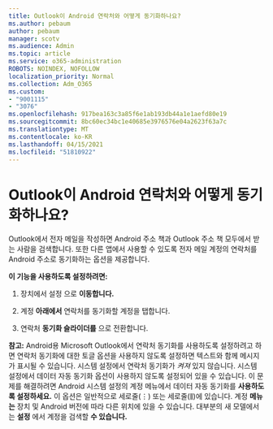 ```yaml
---
title: Outlook이 Android 연락처와 어떻게 동기화하나요?
ms.author: pebaum
author: pebaum
manager: scotv
ms.audience: Admin
ms.topic: article
ms.service: o365-administration
ROBOTS: NOINDEX, NOFOLLOW
localization_priority: Normal
ms.collection: Adm_O365
ms.custom:
- "9001115"
- "3076"
ms.openlocfilehash: 917bea163c3a85f6e1ab193db44a1e1aefd80e19
ms.sourcegitcommit: 8bc60ec34bc1e40685e3976576e04a2623f63a7c
ms.translationtype: MT
ms.contentlocale: ko-KR
ms.lasthandoff: 04/15/2021
ms.locfileid: "51810922"
---
```

# <a name="how-does-outlook-sync-with-my-android-contacts"></a>Outlook이 Android 연락처와 어떻게 동기화하나요?

Outlook에서 전자 메일을 작성하면 Android 주소 책과 Outlook 주소 책 모두에서 받는 사람을 검색합니다. 또한 다른 앱에서 사용할 수 있도록 전자 메일 계정의 연락처를 Android 주소로 동기화하는 옵션을 제공합니다. 
 
**이 기능을 사용하도록 설정하려면:**
 
1. 장치에서 설정 으로 **이동합니다.**

2. 계정 **아래에서** 연락처를 동기화할 계정을 탭합니다.

3. 연락처 **동기화 슬라이더를** 으로 전환합니다.
 
**참고:** Android용 Microsoft Outlook에서 연락처 동기화를 사용하도록 설정하려고 하면  연락처 동기화에 대한 토글 옵션을 사용하지 않도록 설정하면 텍스트와 함께 메시지가 표시될 수 있습니다. 시스템 설정에서 연락처 동기화가 *켜져* 있지 않습니다. 시스템 설정에서 데이터  자동 동기화 옵션이 사용하지 않도록 설정되어 있을 수 있습니다. 이 문제를 해결하려면  Android 시스템 설정의 계정 메뉴에서 데이터 자동 동기화를 **사용하도록 설정하세요.**  이 옵션은 일반적으로 세로줄(⋮) 또는 세로줄(⫼)에 있습니다. 계정  **메뉴는** 장치 및 Android 버전에 따라 다른 위치에 있을 수 있습니다. 대부분의 새 모델에서는 **설정** 에서 계정을 검색할 **수 있습니다.**
